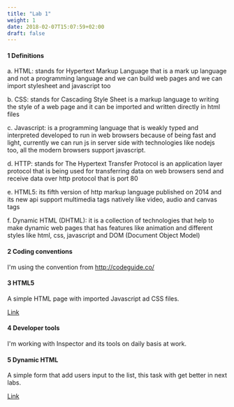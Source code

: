 ```yaml
---
title: "Lab 1"
weight: 1
date: 2018-02-07T15:07:59+02:00
draft: false
---
```


#### 1 Definitions

a. HTML: stands for Hypertext Markup Language that is a mark up language and not a programming language and we can build web pages and we can import stylesheet and javascript too

b. CSS: stands for Cascading Style Sheet is a markup language to writing the style of a web page and it can be imported and written directly in html files

c. Javascript: is a programming language that is weakly typed and interpreted developed to run in web browsers because of being fast and light, currently we can run js in server side with technologies like nodejs too, all the modern browsers support javascript.

d. HTTP: stands for The Hypertext Transfer Protocol is an application layer protocol that is being used for transferring data on web browsers send and receive data over http protocol that is port 80

e. HTML5: its fifth version of http markup language published on 2014 and its new api support multimedia tags natively like video, audio and canvas tags

f. Dynamic HTML (DHTML): it is a collection of technologies that help to make dynamic web pages that has features like animation and different styles like html, css, javascript and DOM (Document Object Model)

#### 2 Coding conventions

I'm using the convention from http://codeguide.co/

#### 3 HTML5

A simple HTML page with imported Javascript ad CSS files.

[Link](/im/lab1/lab1.html)

#### 4 Developer tools

I'm working with Inspector and its tools on daily basis at work.

#### 5 Dynamic HTML

A simple form that add users input to the list, this task with get better in next labs.

[Link](/im/lab1/dhtml.html)
